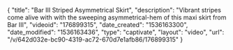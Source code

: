 {
    "title": "Bar III Striped Asymmetrical Skirt",
    "description": "Vibrant stripes come alive with with the sweeping asymmetrical-hem of this maxi skirt from Bar III",
    "videoid": "176899315",
    "date_created": "1536163300",
    "date_modified": "1536163436",
    "type": "captivate",
    "layout": "video",
    "url": "\/v\/642d032e-bc90-4319-ac72-670d7e1afb86\/176899315"
}